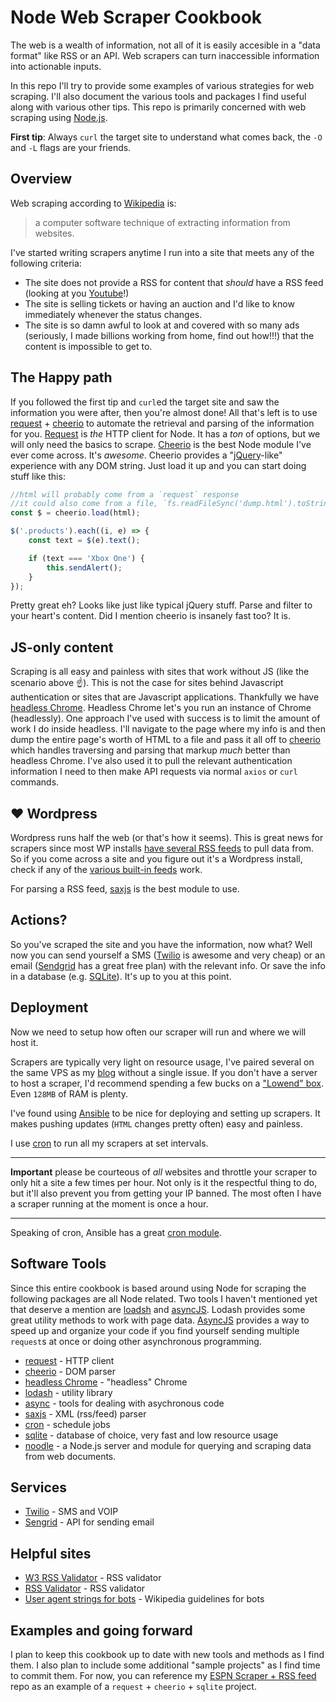 # Node Web Scraper Cookbook

The web is a wealth of information, not all of it is easily accesible in a "data format" like RSS or an API. Web scrapers can turn inaccessible information into actionable inputs.

In this repo I'll try to provide some examples of various strategies for web scraping. I'll also document the various tools and packages I find useful along with various other tips. This repo is primarily concerned with web scraping using [Node.js][node].

**First tip**: Always `curl` the target site to understand what comes back, the `-O` and `-L` flags are your friends.

## Overview

Web scraping according to [Wikipedia][wiki] is:

> a computer software technique of extracting information from websites.

I've started writing scrapers anytime I run into a site that meets any of the following criteria:

- The site does not provide a RSS for content that _should_ have a RSS feed (looking at you [Youtube][yt]!)
- The site is selling tickets or having an auction and I'd like to know immediately whenever the status changes.
- The site is so damn awful to look at and covered with so many ads (seriously, I made billions working from home, find out how!!!) that the content is impossible to get to.

## The Happy path

If you followed the first tip and `curl`ed the target site and saw the information you were after, then you're almost done! All that's left is to use [request][request] + [cheerio][cheerio] to automate the retrieval and parsing of the information for you. [Request][request] is _the_ HTTP client for Node. It has a _ton_ of options, but we will only need the basics to scrape. [Cheerio][cheerio] is the best Node module I've ever come across. It's _awesome_. Cheerio provides a "[jQuery][jq]-like" experience with any DOM string. Just load it up and you can start doing stuff like this:

```javascript
//html will probably come from a `request` response
//it could also come from a file, `fs.readFileSync('dump.html').toString();`
const $ = cheerio.load(html);

$('.products').each((i, e) => {
    const text = $(e).text();

    if (text === 'Xbox One') {
        this.sendAlert();
    }
});
```

Pretty great eh? Looks like just like typical jQuery stuff. Parse and filter to your heart's content. Did I mention cheerio is insanely fast too? It is.

## JS-only content

Scraping is all easy and painless with sites that work without JS (like the scenario above :point_up:). This is not the case for sites behind Javascript authentication or sites that are Javascript applications. Thankfully we have [headless Chrome][headless]. Headless Chrome let's you run an instance of Chrome (headlessly). One approach I've used with success is to limit the amount of work I do inside headless. I'll navigate to the page where my info is and then dump the entire page's worth of HTML to a file and pass it all off to [cheerio][cheerio] which handles traversing and parsing that markup _much_ better than headless Chrome. I've also used it to pull the relevant authentication information I need to then make API requests via normal `axios` or `curl` commands.

## ❤ Wordpress

Wordpress runs half the web (or that's how it seems). This is great news for scrapers since most WP installs [have several RSS feeds][wp] to pull data from. So if you come across a site and you figure out it's a Wordpress install, check if any of the [various built-in feeds][wp] work.

For parsing a RSS feed, [saxjs][sax] is the best module to use.

## Actions?

So you've scraped the site and you have the information, now what? Well now you can send yourself a SMS ([Twilio][sms] is awesome and very cheap) or an email ([Sendgrid][mail] has a great free plan) with the relevant info. Or save the info in a database (e.g. [SQLite][sql]). It's up to you at this point.

## Deployment

Now we need to setup how often our scraper will run and where we will host it.

Scrapers are typically very light on resource usage, I've paired several on the same VPS as my [blog][blog] without a single issue. If you don't have a server to host a scraper, I'd recommend spending a few bucks on a ["Lowend" box][box]. Even `128MB` of RAM is plenty.

I've found using [Ansible][ansible] to be nice for deploying and setting up scrapers. It makes pushing updates (`HTML` changes pretty often) easy and painless.

I use [cron][cron] to run all my scrapers at set intervals.

---

**Important** please be courteous of _all_ websites and throttle your scraper to only hit a site a few times per hour. Not only is it the respectful thing to do, but it'll also prevent you from getting your IP banned. The most often I have a scraper running at the moment is once a hour.

---

Speaking of cron, Ansible has a great [cron module][acron].

## Software Tools

Since this entire cookbook is based around using Node for scraping the following packages are all Node related. Two tools I haven't mentioned yet that deserve a mention are [loadsh][_] and [asyncJS][async]. Lodash provides some great utility methods to work with page data. [AsyncJS][async] provides a way to speed up and organize your code if you find yourself sending multiple `request`s at once or doing other asynchronous programming.

- [request][request] - HTTP client
- [cheerio][cheerio] - DOM parser
- [headless Chrome][headless] - "headless" Chrome
- [lodash][_] - utility library
- [async][async] - tools for dealing with asychronous code
- [saxjs][sax] - XML (rss/feed) parser
- [cron][cron] - schedule jobs
- [sqlite][sql] - database of choice, very fast and low resource usage
- [noodle][noodle] - a Node.js server and module for querying and scraping data from web documents.

## Services

- [Twilio][sms] - SMS and VOIP
- [Sengrid][mail] - API for sending email

## Helpful sites

- [W3 RSS Validator][w3] - RSS validator
- [RSS Validator][rss] - RSS validator
- [User agent strings for bots][bots] - Wikipedia guidelines for bots

## Examples and going forward

I plan to keep this cookbook up to date with new tools and methods as I find them. I also plan to include some additional "sample projects" as I find time to commit them. For now, you can reference my [ESPN Scraper + RSS feed][espn] repo as an example of a `request` + `cheerio` + `sqlite` project.

[headless]: (https://github.com/GoogleChrome/puppeteer)
[request]: https://github.com/request/request
[cheerio]: https://github.com/cheeriojs/cheerio
[wiki]: https://en.wikipedia.org/wiki/Web_scraping
[sax]: https://github.com/isaacs/sax-js
[sms]: https://www.twilio.com
[_]: https://lodash.com
[async]: https://github.com/caolan/async
[w3]: https://validator.w3.org/feed/
[rss]: http://feedvalidator.org
[bots]: https://meta.wikimedia.org/wiki/User-Agent_policy
[mail]: https://sendgrid.com/pricing
[yt]: https://ytrss.co
[cron]: http://alvinalexander.com/linux/unix-linux-crontab-every-minute-hour-day-syntax
[ansible]: http://docs.ansible.com/ansible/intro_getting_started.html
[wp]: http://codex.wordpress.org/WordPress_Feeds
[casper]: http://casperjs.org
[capy]: https://github.com/jnicklas/capybara
[jq]: http://jquery.com
[sql]: https://github.com/mapbox/node-sqlite3
[blog]: https://adamsimpson.net
[box]: http://lowendbox.com
[acron]: http://docs.ansible.com/ansible/cron_module.html
[node]: http://nodejs.org
[espn]: https://github.com/asimpson/espn-scraper-to-rss
[noodle]: http://noodlejs.com
